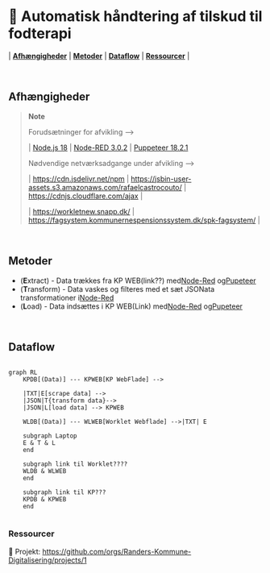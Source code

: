# 👣 Automatisk håndtering af tilskud til fodterapi

| [**Afhængigheder**](#afhængigheder) | [**Metoder**](#metoder) | [**Dataflow**](#dataflow) | [**Ressourcer**](#ressourcer) |

<br>

## Afhængigheder

> **Note**
>
> Forudsætninger for afvikling -->
>
> | [Node.js 18](https://docs.npmjs.com/downloading-and-installing-node-js-and-npm)  |  [Node-RED 3.0.2](https://nodered.org/docs/getting-started/windows)  |   [Puppeteer 18.2.1](https://www.npmjs.com/package/puppeteer/v/18.2.1)
>
> Nødvendige netværksadgange under afvikling -->
>
> | https://cdn.jsdelivr.net/npm  |  https://jsbin-user-assets.s3.amazonaws.com/rafaelcastrocouto/  | https://cdnjs.cloudflare.com/ajax  |
>
> | https://workletnew.snapp.dk/  | https://fagsystem.kommunernespensionssystem.dk/spk-fagsystem/ |

<br>

## Metoder

- (**E**xtract) - Data trækkes fra KP WEB(link??) med[Node-Red](https://nodered.org) og[Pupeteer](https://pptr.dev/)
- (**T**ransform) - Data vaskes og filteres med et sæt JSONata transformationer i[Node-Red](https://nodered.org)
- (**L**oad) - Data indsættes i KP WEB(Link) med[Node-Red](https://nodered.org) og[Pupeteer](https://pptr.dev/)

<br>

## Dataflow

```mermaid

graph RL
    KPDB[(Data)] --- KPWEB[KP WebFlade] --> 
  
    |TXT|E[scrape data] -->
    |JSON|T{transform data}-->
    |JSON|L[load data] --> KPWEB

    WLDB[(Data)] --- WLWEB[Worklet Webflade] -->|TXT| E

    subgraph Laptop
    E & T & L
    end

    subgraph link til Worklet????
    WLDB & WLWEB
    end
  
    subgraph link til KP???
    KPDB & KPWEB
    end
  

```

### Ressourcer

🔗 Projekt: https://github.com/orgs/Randers-Kommune-Digitalisering/projects/1
